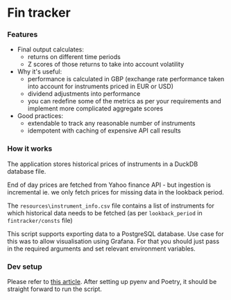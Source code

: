 # Fin tracker


### Features
- Final output calculates:
  - returns on different time periods
  - Z scores of those returns to take into account volatility 
- Why it's useful:
  - performance is calculated in GBP (exchange rate performance taken into account for instruments priced in EUR or USD)
  - dividend adjustments into performance
  - you can redefine some of the metrics as per your requirements and implement more complicated aggregate scores
- Good practices:
  - extendable to track any reasonable number of instruments
  - idempotent with caching of expensive API call results

### How it works

The application stores historical prices of instruments in a DuckDB database file. 

End of day prices are fetched from Yahoo finance API - but ingestion is incremental ie. we only fetch prices for missing data in the lookback period.

The `resources\instrument_info.csv` file contains a list of instruments for which historical data needs to be fetched (as per `lookback_period` in `fintracker/consts` file)

This script supports exporting data to a PostgreSQL database.
Use case for this was to allow visualisation using Grafana. 
For that you should just pass in the required arguments and set relevant environment variables. 

### Dev setup

Please refer to [this article](https://dorianbg.github.io/posts/python-project-setup-best-practice/).
After setting up pyenv and Poetry, it should be straight forward to run the script.
